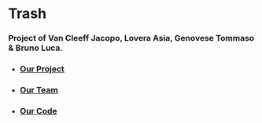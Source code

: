 # Trash

### Project of  Van Cleeff Jacopo, Lovera Asia, Genovese Tommaso & Bruno Luca.

* ### [Our Project](https://github.com/TommyGenovese/trash/wiki/Our-Project#our-project)
* ### [Our Team](https://github.com/TommyGenovese/trash/wiki/Our-Team#our-team)
* ### [Our Code](https://github.com/TommyGenovese/trash/wiki/Our-Code#our-code)
